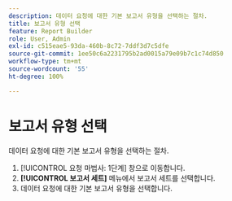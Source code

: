 ```yaml
---
description: 데이터 요청에 대한 기본 보고서 유형을 선택하는 절차.
title: 보고서 유형 선택
feature: Report Builder
role: User, Admin
exl-id: c515eae5-93da-460b-8c72-7ddf3d7c5dfe
source-git-commit: 1ee50c6a2231795b2ad0015a79e09b7c1c74d850
workflow-type: tm+mt
source-wordcount: '55'
ht-degree: 100%

---
```


# 보고서 유형 선택

데이터 요청에 대한 기본 보고서 유형을 선택하는 절차.

1. [!UICONTROL 요청 마법사: 1단계] 창으로 이동합니다.
1. **[!UICONTROL 보고서 세트]** 메뉴에서 보고서 세트를 선택합니다.
1. 데이터 요청에 대한 기본 보고서 유형을 선택합니다.
